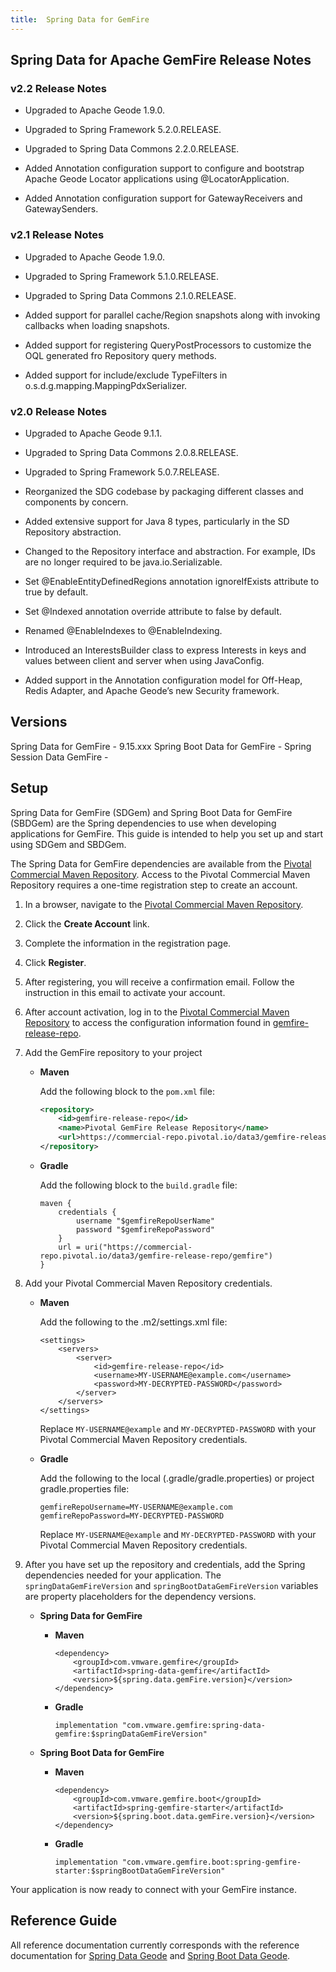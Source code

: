 ```yaml
---
title:  Spring Data for GemFire
---
```


<!-- 
 Copyright (c) VMware, Inc. 2022. All rights reserved.
 Licensed to the Apache Software Foundation (ASF) under one or more contributor license
 agreements. See the NOTICE file distributed with this work for additional information regarding
 copyright ownership. The ASF licenses this file to You under the Apache License, Version 2.0 (the
 "License"); you may not use this file except in compliance with the License. You may obtain a
 copy of the License at
 
 http://www.apache.org/licenses/LICENSE-2.0
 
 Unless required by applicable law or agreed to in writing, software distributed under the License
 is distributed on an "AS IS" BASIS, WITHOUT WARRANTIES OR CONDITIONS OF ANY KIND, either express
 or implied. See the License for the specific language governing permissions and limitations under
 the License.
-->

<!--
Licensed to the Apache Software Foundation (ASF) under one or more
contributor license agreements.  See the NOTICE file distributed with
this work for additional information regarding copyright ownership.
The ASF licenses this file to You under the Apache License, Version 2.0
(the "License"); you may not use this file except in compliance with
the License.  You may obtain a copy of the License at

     http://www.apache.org/licenses/LICENSE-2.0

Unless required by applicable law or agreed to in writing, software
distributed under the License is distributed on an "AS IS" BASIS,
WITHOUT WARRANTIES OR CONDITIONS OF ANY KIND, either express or implied.
See the License for the specific language governing permissions and
limitations under the License.
-->

## <a id="release-notes"></a>Spring Data for Apache GemFire Release Notes 

### <a id="release-2-2"></a>v2.2 Release Notes 

* Upgraded to Apache Geode 1.9.0.

* Upgraded to Spring Framework 5.2.0.RELEASE.

* Upgraded to Spring Data Commons 2.2.0.RELEASE.

* Added Annotation configuration support to configure and bootstrap Apache Geode Locator applications using @LocatorApplication.

* Added Annotation configuration support for GatewayReceivers and GatewaySenders.

### <a id="release-2-1"></a>v2.1 Release Notes 

* Upgraded to Apache Geode 1.9.0.

* Upgraded to Spring Framework 5.1.0.RELEASE.

* Upgraded to Spring Data Commons 2.1.0.RELEASE.

* Added support for parallel cache/Region snapshots along with invoking callbacks when loading snapshots.

* Added support for registering QueryPostProcessors to customize the OQL generated fro Repository query methods.

* Added support for include/exclude TypeFilters in o.s.d.g.mapping.MappingPdxSerializer.

### <a id="release-2-0"></a>v2.0 Release Notes 

* Upgraded to Apache Geode 9.1.1.

* Upgraded to Spring Data Commons 2.0.8.RELEASE.

* Upgraded to Spring Framework 5.0.7.RELEASE.

* Reorganized the SDG codebase by packaging different classes and components by concern.

* Added extensive support for Java 8 types, particularly in the SD Repository abstraction.

* Changed to the Repository interface and abstraction. For example, IDs are no longer required to be java.io.Serializable.

* Set @EnableEntityDefinedRegions annotation ignoreIfExists attribute to true by default.

* Set @Indexed annotation override attribute to false by default.

* Renamed @EnableIndexes to @EnableIndexing.

* Introduced an InterestsBuilder class to express Interests in keys and values between client and server when using JavaConfig.

* Added support in the Annotation configuration model for Off-Heap, Redis Adapter, and Apache Geode’s new Security framework.

## <a id="versions"></a>Versions

Spring Data for GemFire - 9.15.xxx
Spring Boot Data for GemFire - 
Spring Session Data GemFire - 

## <a id="setup"></a>Setup

Spring Data for GemFire (SDGem) and Spring Boot Data for GemFire (SBDGem) are the Spring dependencies to use when developing applications for GemFire. This guide is intended to help you set up and start using SDGem and SBDGem.

The Spring Data for GemFire dependencies are available from the [Pivotal Commercial Maven Repository](https://commercial-repo.pivotal.io/login/auth). Access to the Pivotal Commercial Maven Repository requires a one-time registration step to create an account.

1. In a browser, navigate to the [Pivotal Commercial Maven Repository](https://commercial-repo.pivotal.io/login/auth).

2. Click the **Create Account** link.

3. Complete the information in the registration page.

4. Click **Register**.

5. After registering, you will receive a confirmation email. Follow the instruction in this email to activate your account.

6. After account activation, log in to the  [Pivotal Commercial Maven Repository](https://commercial-repo.pivotal.io/login/auth) to access the configuration information found in [gemfire-release-repo](https://commercial-repo.pivotal.io/repository/gemfire-release-repo).

7. Add the GemFire repository to your project

    * **Maven**

        Add the following block to the `pom.xml` file:
        ```xml
        <repository>
            <id>gemfire-release-repo</id>
            <name>Pivotal GemFire Release Repository</name>
            <url>https://commercial-repo.pivotal.io/data3/gemfire-release-repo/gemfire</url>
        </repository>
        ```

    * **Gradle**

        Add the following block to the `build.gradle` file:
        ```
        maven {
            credentials {
                username "$gemfireRepoUserName"
                password "$gemfireRepoPassword"
            }
            url = uri("https://commercial-repo.pivotal.io/data3/gemfire-release-repo/gemfire")
        }
        ```

8. Add your Pivotal Commercial Maven Repository credentials.

    * **Maven**

        Add the following to the .m2/settings.xml file:
        ```
        <settings>
            <servers>
                <server>
                    <id>gemfire-release-repo</id>
                    <username>MY-USERNAME@example.com</username>
                    <password>MY-DECRYPTED-PASSWORD</password>
                </server>
            </servers>
        </settings>
        ```
        Replace `MY-USERNAME@example` and `MY-DECRYPTED-PASSWORD` with your Pivotal Commercial Maven Repository credentials.

    * **Gradle**

        Add the following to the local (.gradle/gradle.properties) or project gradle.properties file:
        ```
        gemfireRepoUsername=MY-USERNAME@example.com
        gemfireRepoPassword=MY-DECRYPTED-PASSWORD
        ```
        Replace `MY-USERNAME@example` and `MY-DECRYPTED-PASSWORD` with your Pivotal Commercial Maven Repository credentials.

9. After you have set up the repository and credentials, add the Spring dependencies needed for your application. The `springDataGemFireVersion` and `springBootDataGemFireVersion` variables are property placeholders for the dependency versions.

    * **Spring Data for GemFire**

        * **Maven**

            ```
            <dependency>
                <groupId>com.vmware.gemfire</groupId>
                <artifactId>spring-data-gemfire</artifactId>
                <version>${spring.data.gemFire.version}</version>
            </dependency>
            ```

        * **Gradle**

            ```
            implementation "com.vmware.gemfire:spring-data-gemfire:$springDataGemFireVersion"
            ```

    * **Spring Boot Data for GemFire**

        * **Maven**

            ```
            <dependency>
                <groupId>com.vmware.gemfire.boot</groupId>
                <artifactId>spring-gemfire-starter</artifactId>
                <version>${spring.boot.data.gemFire.version}</version>
            </dependency>
            ```

        * **Gradle**

            ```
            implementation "com.vmware.gemfire.boot:spring-gemfire-starter:$springBootDataGemFireVersion"
            ```
 
Your application is now ready to connect with your GemFire instance.

## <a id="reference-guide"></a>Reference Guide

All reference documentation currently corresponds with the reference documentation for [Spring Data Geode](https://spring.io/projects/spring-data-geode#learn) and [Spring Boot Data Geode](https://docs.spring.io/spring-boot-data-geode-build/current/reference/html5/).
